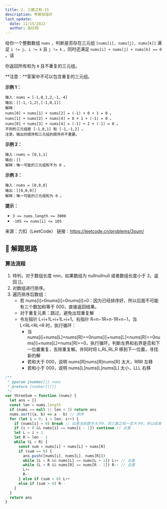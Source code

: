 ```yaml
---
title: 2. 三数之和-15
description: 考察双指针
last_update:
  date: 11/15/2022
  author: 高红翔
---
```


给你一个整数数组 `nums` ，判断是否存在三元组 `[nums[i], nums[j], nums[k]]` 满足 `i != j`、`i != k` 且 `j != k` ，同时还满足 `nums[i] + nums[j] + nums[k] == 0` 。请

你返回所有和为 `0` 且不重复的三元组。

**注意：**答案中不可以包含重复的三元组。

**示例 1：**

```
输入：nums = [-1,0,1,2,-1,-4]
输出：[[-1,-1,2],[-1,0,1]]
解释：
nums[0] + nums[1] + nums[2] = (-1) + 0 + 1 = 0 。
nums[1] + nums[2] + nums[4] = 0 + 1 + (-1) = 0 。
nums[0] + nums[3] + nums[4] = (-1) + 2 + (-1) = 0 。
不同的三元组是 [-1,0,1] 和 [-1,-1,2] 。
注意，输出的顺序和三元组的顺序并不重要。
```

**示例 2：**

```
输入：nums = [0,1,1]
输出：[]
解释：唯一可能的三元组和不为 0 。
```

**示例 3：**

```
输入：nums = [0,0,0]
输出：[[0,0,0]]
解释：唯一可能的三元组和为 0 。
```

**提示：**

- `3 <= nums.length <= 3000`
- `-105 <= nums[i] <= 105`

来源：力扣（LeetCode）
链接：https://leetcode.cn/problems/3sum/

## 🧠 解题思路

### 算法流程

1. 特判，对于数组长度 nnn，如果数组为 nullnullnull 或者数组长度小于 3，返回 []。
2. 对数组进行排序。
3. 遍历排序后数组：
   - 若 nums[i]>0nums[i]>0nums[i]>0：因为已经排序好，所以后面不可能有三个数加和等于 000，直接返回结果。
   - 对于重复元素：跳过，避免出现重复解
   - 令左指针 L=i+1L=i+1L=i+1，右指针 R=n−1R=n-1R=n−1，当 L<RL<RL<R 时，执行循环：
     - 当 nums[i]+nums[L]+nums[R]==0nums[i]+nums[L]+nums[R]==0nums[i]+nums[L]+nums[R]==0，执行循环，判断左界和右界是否和下一位置重复，去除重复解。并同时将 L,RL,RL,R 移到下一位置，寻找新的解
     - 若和大于 000，说明 nums[R]nums[R]nums[R] 太大，RRR 左移
     - 若和小于 000，说明 nums[L]nums[L]nums[L] 太小，LLL 右移

```js
/**
 * @param {number[]} nums
 * @return {number[][]}
 */
var threeSum = function (nums) {
  let ans = []
  const len = nums.length
  if (nums == null || len < 3) return ans
  nums.sort((a, b) => a - b) // 排序
  for (let i = 0; i < len; i++) {
    if (nums[i] > 0) break // 如果当前数字大于0，则三数之和一定大于0，所以结束循环
    if (i > 0 && nums[i] == nums[i - 1]) continue // 去重
    let L = i + 1
    let R = len - 1
    while (L < R) {
      const sum = nums[i] + nums[L] + nums[R]
      if (sum == 0) {
        ans.push([nums[i], nums[L], nums[R]])
        while (L < R && nums[L] == nums[L + 1]) L++ // 去重
        while (L < R && nums[R] == nums[R - 1]) R-- // 去重
        L++
        R--
      } else if (sum < 0) L++
      else if (sum > 0) R--
    }
  }
  return ans
}
```
